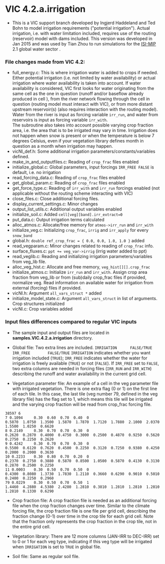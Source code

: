 # VIC 4.2.a.irrigation

- This is a VIC support branch developed by Ingjerd Haddeland and Ted Bohn to  model irrigation requirements ("potential irrigation"). Actual irrigation, i.e. with water limitation included, requires use of the routing (reservoir) model with dams included. This version was developed in Jan 2015 and was used by Tian Zhou to run simulations for the [ISI-MIP](https://www.pik-potsdam.de/research/climate-impacts-and-vulnerabilities/research/rd2-cross-cutting-activities/isi-mip) 2.1 global water sector .

### File changes made from VIC 4.2:
- full_energy.c: This is where irrigation water is added to crops if needed. Either potential irrigation (i.e. not limited by water availability) or actual irrigation where water availability is taken into account. If water availability is considered, VIC first looks for water originating from the same cell as the one in question (runoff and/or baseflow already produced in cell ), from the river network flowing through the cell in question (routing model must interact with VIC), or from more distant upstream reservoir(s) (also requires interaction with the routing model). Water from the river is input as forcing variable `irr_run`, and water from reservoirs is input as forcing variable `irr_with`.  
The subroutine also takes into account possible varying crop fraction area, i.e. the area that is to be irrigated may vary in time.
Irrigation does not happen when snow is present or when the temperature is below 7 degrees Celsius, even if your vegetation library defines month in question as a month when irrigation may happen.
- vicNl_def.h: Some additional irrigation parameters/constants/variables defined.
- make_in_and_outputfiles.c: Reading of `crop_frac` files enabled
- initialize_global.c: Global parameters, input forcings
  `IRR_FREE FALSE` is default, i.e. no irrigation
- read_forcing_data.c: Reading of `crop_frac` files enabled
- get_global_param.c: Reading of `crop_frac` files enabled
- get_force_type.c: Reading of `irr_with` and `irr_run` forcings enabled (not applicable without the routing scheme interacting with VIC)
- close_files.c: Close additional forcing files.
- display_current_settings.c: Minor changes
- output_list_utils.c: Additional output variables enabled
- initialize_soil.c: Added `cell[veg][band].irr_extract=0`
- put_data.c: Output irrigation terms calculated
- alloc_atmos.c: Allocate/free memory for `atmos->irr_run` and `irr_with`
- initialize_veg.c: Initializing `crop_frac`, `irrig` and `irr_apply` for every `snow_band`
- global.h: `double ref_crop_frac = { 0.0, 0.0, 1.0, 1.0 }` added
- read_vegparam.c: Minor  changes related to reading of `crop_frac` info.
- surface_fluxes.c: `ppt += veg_var->irrig` (irrig water added to ppt)
- read_veglib.c: Reading and initializing irrigation parameters/variables from veg_lib file.
- alloc_veg_hist.c: Allocate and free memory, `veg_hist[][].crop_frac`
- initialize_atmos.c: Initialize `irr_run` and `irr_with`. Assign crop area fraction from veg_lib or from (sub)daily crop_frac files if provided, normalize veg. Read information on available water for irrigation from external (forcing) files if provided.
- vicNl.h: Argument `all_vars_struct *` added
- initialize_model_state.c: Argument `all_vars_struct` in list of arguments. Crop structures initialized
- vicNl.c: Crop variables added

### Input files differences compared to regular VIC inputs

- The sample input and output files are located in **samples.VIC.4.2.a.irrigation** directory.

- Global file: Two extra lines are included.
`IRRIGATION      FALSE/TRUE`
`IRR_FREE        FALSE/TRUE`
`IRRIGATION` indicates whether you want irrigation included (`TRUE`); `IRR_FREE` indicates whether the water for irrigation is freely available (`TRUE`) or not (`FALSE`). If `IRR_FREE` set to `FALSE`, two extra columns are needed in forcing files (`IRR_RUN` and `IRR_WITH`) describing the runoff and water availability in the current grid cell.

- Vegetation parameter file: An example of a cell in the veg parameter file with irrigated vegetation. There is one extra flag (0 or 1) on the first line of each tile. In this case, the last tile (veg number 79, defined in the veg library file) has the flag set to 1, which means this tile will be irrigated and the varying crop fraction will be read from crop_frac forcing file.

```
38597 6
7 0.1094	 0.30  0.60  0.70  0.40  0
0.5870  1.0750  1.3500  1.5870  1.7870  1.7120  1.7880  2.1000  2.0370  1.5500  1.0250  0.6620
8 0.2149	 0.30  0.70  0.70  0.30  0
0.2620  0.2870  0.4000  0.4750  0.3000  0.2500  0.4870  0.9250  0.5620  0.2750  0.2250  0.2620
9 0.4242	 0.30  0.70  0.70  0.30  0
0.5500  0.6120  0.7620  0.4500  0.2250  0.3120  0.7250  0.9380  0.4250  0.2000  0.2000  0.3630
10 0.2233	 0.30  0.80  0.70  0.20  0
0.2370  0.2750  0.3880  0.5870  0.8500  1.0500  0.5870  0.4130  0.3130  0.2870  0.2500  0.2250
11 0.0003	 0.30  0.50  0.70  0.50  0
0.4300  0.8080  1.3730  1.7830  1.2110  0.3660  0.6290  0.9010  0.5010  0.2400  0.2250  0.2960
79 0.0229	 0.30  0.50  0.70  0.50  1
1.4460  4.2880  4.5380  2.4280  1.2810  0.3810  1.2810  1.2810  1.2810  1.2810  0.1330  0.6290
```

- Crop fraction file: A crop fraction file is needed as an additional forcing file when the crop fraction changes over time. Similar to the climate forcing file, the crop fraction file is one file per grid cell, describing the fraction change (0-1) over time in the crop tile for each grid cell. Note that the fraction only represents the crop fraction in the crop tile, not in the entire grid cell.

- Vegetation library: There are 12 more columns (JAN-IRR to DEC-IRR) set to 0 or 1 for each veg type, indicating if this veg type will be irrigated when `IRRIGATION` is set to `TRUE` in global file.

- Soil file: Same as regular soil file.
